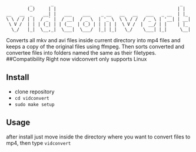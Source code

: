 ```
         _       _                                                _   
        (_)     | |                                              | |  
__   __  _    __| |   ___    ___    _ __   __   __   ___   _ __  | |_ 
\ \ / / | |  / _` |  / __|  / _ \  | '_ \  \ \ / /  / _ \ | '__| | __|
 \ V /  | | | (_| | | (__  | (_) | | | | |  \ V /  |  __/ | |    | |_ 
  \_/   |_|  \__,_|  \___|  \___/  |_| |_|   \_/    \___| |_|     \__|
```
Converts all mkv and avi files inside current directory into mp4 files and keeps a copy
of the original files using ffmpeg. Then sorts converted and convertee files into folders named the same as their filetypes.
##Compatibility
Right now vidconvert only supports Linux

## Install
- clone repository
- `cd vidconvert`
- `sudo make setup`

## Usage
after install just move inside the directory where you want to convert files to mp4, 
then type `vidconvert`
